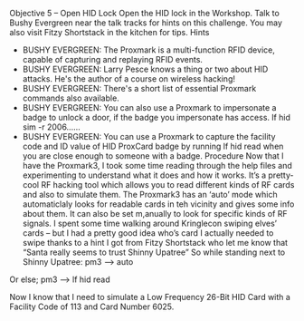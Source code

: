 Objective 5 – Open HID Lock
Open the HID lock in the Workshop. Talk to Bushy Evergreen near the talk tracks for hints on this challenge. You may also visit Fitzy Shortstack in the kitchen for tips.
Hints
-	BUSHY EVERGREEN: The Proxmark is a multi-function RFID device, capable of capturing and replaying RFID events.
-	BUSHY EVERGREEN: Larry Pesce knows a thing or two about HID attacks. He's the author of a course on wireless hacking!
-	BUSHY EVERGREEN: There's a short list of essential Proxmark commands also available.
-	BUSHY EVERGREEN: You can also use a Proxmark to impersonate a badge to unlock a door, if the badge you impersonate has access. lf hid sim -r 2006......
-	BUSHY EVERGREEN: You can use a Proxmark to capture the facility code and ID value of HID ProxCard badge by running lf hid read when you are close enough to someone with a badge.
Procedure
Now that I have the Proxmark3, I took some time reading through the help files and experimenting to understand what it does and how it works.  It’s a pretty-cool RF hacking tool which allows you to read different kinds of RF cards and also to simulate them. The Proxmark3 has an ‘auto’ mode which automaticlaly looks for readable cards in teh vicinity and gives some info about them.  It can also be set m,anually to look for specific kinds of RF signals.
I spent some time walking around Kringlecon swiping elves’ cards – but I had a pretty good idea who’s card I actually needed to swipe thanks to a hint I got from Fitzy Shortstack who let me know that “Santa really seems to trust Shinny Upatree”
So while standing next to Shinny Upatree:
pm3 --> auto
 
Or else; pm3 --> lf hid read
 
Now I know that I need to simulate a Low Frequency 26-Bit HID Card with a Facility Code of 113 and Card Number 6025.
